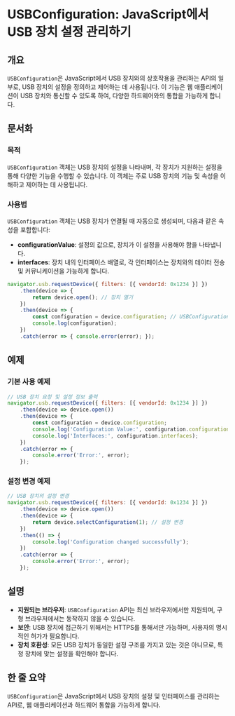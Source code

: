 <!--
Meta Description: # USBConfiguration: JavaScript에서 USB 장치 설정 관리하기 ## 개요 `USBConfiguration`은 JavaScript에서 USB 장치와의 상호작용을 관리하는 API의 일부로, USB 장치의 설정을 정의하고 제어하는 데 사용됩니다. 이 ...
Meta Keywords: usb, device, error, configuration, usbconfiguration
-->

# USBConfiguration: JavaScript에서 USB 장치 설정 관리하기

## 개요
`USBConfiguration`은 JavaScript에서 USB 장치와의 상호작용을 관리하는 API의 일부로, USB 장치의 설정을 정의하고 제어하는 데 사용됩니다. 이 기능은 웹 애플리케이션이 USB 장치와 통신할 수 있도록 하여, 다양한 하드웨어와의 통합을 가능하게 합니다.

## 문서화

### 목적
`USBConfiguration` 객체는 USB 장치의 설정을 나타내며, 각 장치가 지원하는 설정을 통해 다양한 기능을 수행할 수 있습니다. 이 객체는 주로 USB 장치의 기능 및 속성을 이해하고 제어하는 데 사용됩니다.

### 사용법
`USBConfiguration` 객체는 USB 장치가 연결될 때 자동으로 생성되며, 다음과 같은 속성을 포함합니다:

- **configurationValue**: 설정의 값으로, 장치가 이 설정을 사용해야 함을 나타냅니다.
- **interfaces**: 장치 내의 인터페이스 배열로, 각 인터페이스는 장치와의 데이터 전송 및 커뮤니케이션을 가능하게 합니다.

```javascript
navigator.usb.requestDevice({ filters: [{ vendorId: 0x1234 }] })
    .then(device => {
        return device.open(); // 장치 열기
    })
    .then(device => {
        const configuration = device.configuration; // USBConfiguration 객체 가져오기
        console.log(configuration);
    })
    .catch(error => { console.error(error); });
```

## 예제

### 기본 사용 예제
```javascript
// USB 장치 요청 및 설정 정보 출력
navigator.usb.requestDevice({ filters: [{ vendorId: 0x1234 }] })
    .then(device => device.open())
    .then(device => {
        const configuration = device.configuration;
        console.log('Configuration Value:', configuration.configurationValue);
        console.log('Interfaces:', configuration.interfaces);
    })
    .catch(error => {
        console.error('Error:', error);
    });
```

### 설정 변경 예제
```javascript
// USB 장치의 설정 변경
navigator.usb.requestDevice({ filters: [{ vendorId: 0x1234 }] })
    .then(device => device.open())
    .then(device => {
        return device.selectConfiguration(1); // 설정 변경
    })
    .then(() => {
        console.log('Configuration changed successfully');
    })
    .catch(error => {
        console.error('Error:', error);
    });
```

## 설명
- **지원되는 브라우저**: `USBConfiguration` API는 최신 브라우저에서만 지원되며, 구형 브라우저에서는 동작하지 않을 수 있습니다.
- **보안**: USB 장치에 접근하기 위해서는 HTTPS를 통해서만 가능하며, 사용자의 명시적인 허가가 필요합니다.
- **장치 호환성**: 모든 USB 장치가 동일한 설정 구조를 가지고 있는 것은 아니므로, 특정 장치에 맞는 설정을 확인해야 합니다.

## 한 줄 요약
`USBConfiguration`은 JavaScript에서 USB 장치의 설정 및 인터페이스를 관리하는 API로, 웹 애플리케이션과 하드웨어 통합을 가능하게 합니다.